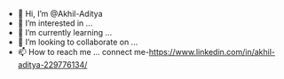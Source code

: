 - 👋 Hi, I’m @Akhil-Aditya
- 👀 I’m interested in ...
- 🌱 I’m currently learning ...
- 💞️ I’m looking to collaborate on ...
- 📫 How to reach me ... connect me-https://www.linkedin.com/in/akhil-aditya-229776134/

<!---
Akhil-Aditya/Akhil-Aditya is a ✨ special ✨ repository because its `README.md` (this file) appears on your GitHub profile.
You can click the Preview link to take a look at your changes.
--->
